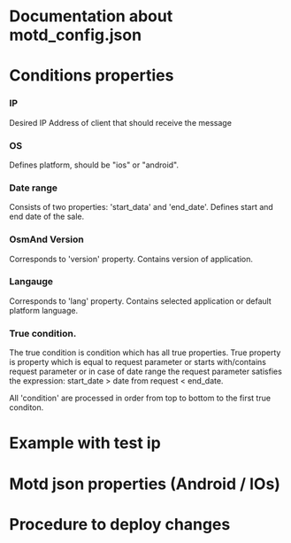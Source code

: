Documentation about motd_config.json
================================
# Conditions properties
### IP  
  Desired IP Address of client that should receive the message
### OS  
  Defines platform, should be "ios" or "android".
### Date range  
  Consists of two properties: 'start_data' and 'end_date'. Defines start and end date of the sale.
### OsmAnd Version
  Corresponds to 'version' property. Contains version of application.
### Langauge
  Corresponds to 'lang' property. Contains selected application or default platform language.  

### True condition. 
The true condition is condition which has all true properties. True property is property which is equal to request parameter or starts with/contains request parameter or in case of date range the request parameter satisfies the expression: start_date > date from request < end_date.

All 'condition' are processed in order from top to bottom to the first true conditon.

# Example with test ip



# Motd json properties (Android / IOs)


# Procedure to deploy changes
